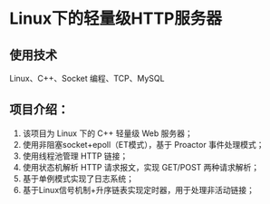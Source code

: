 # Linux下的轻量级HTTP服务器

## 使用技术

Linux、C++、Socket 编程、TCP、MySQL


## 项目介绍：

1. 该项目为 Linux 下的 C++ 轻量级 Web 服务器；
2. 使用非阻塞socket+epoll（ET模式），基于 Proactor 事件处理模式；
3. 使用线程池管理 HTTP 链接；
4. 使用状态机解析 HTTP 请求报文，实现 GET/POST 两种请求解析；
5. 基于单例模式实现了日志系统；
6. 基于Linux信号机制+升序链表实现定时器，用于处理非活动链接；